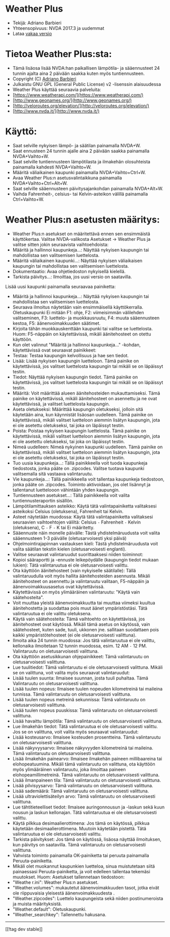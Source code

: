 # Weather Plus #

* Tekijä: Adriano Barbieri
* Yhteensopivuus: NVDA 2017.3 ja uudemmat
* Lataa [vakaa versio][1]

# Tietoa Weather Plus:sta: #

* Tämä lisäosa lisää NVDA:han paikallisen lämpötila- ja sääennusteet 24
  tunnin ajalta aina 2 päivään saakka kuten myös tuntiennusteen.
* Copyright (C) [Adriano Barbieri](mailto:adrianobarb@yahoo.it)
* Julkaistu GNU GPL (General Public License) v2 -lisenssin alaisuudessa
* Weather Plus käyttää seuraavia palveluita:
* [https://www.weatherapi.com/](https://www.weatherapi.com/)
* [http://www.geonames.org/](http://www.geonames.org/)
* [http://veloroutes.org/elevation/](http://veloroutes.org/elevation/)
* [http://www.nvda.it/](http://www.nvda.it/)

# Käyttö: #

* Saat selville nykyisen lämpö- ja säätilan painamalla NVDA+W.
* Saat ennusteen 24 tunnin ajalle aina 2 päivään saakka painamalla
  NVDA+Vaihto+W.
* Saat selville tuntiennusteen lämpötilasta ja ilmakehän olosuhteista
  painamalla kahdesti NVDA+Vaihto+W.
* Määritä väliaikainen kaupunki painamalla NVDA+Vaihto+Ctrl+W.
* Avaa Weather Plus:n asetusvalintaikkuna painamalla NVDA+Vaihto+Ctrl+Alt+W.
* Saat selville sääennusteen päivitysajankohdan painamalla NVDA+Alt+W.
* Vaihda Fahrenheit-, celsius- tai Kelvin-asteikon välillä painamalla
  Ctrl+Vaihto+W.

# Weather Plus:n asetusten määritys: #

* Weather Plus:n asetukset on määritettävä ennen sen ensimmäistä käyttökertaa. Valitse NVDA-valikosta Asetukset -> Weather Plus ja valitse sitten jokin seuraavista vaihtoehdoista:
 * Määritä ja hallinnoi kaupunkeja...: Näyttää nykyisen kaupungin tai mahdollistaa sen valitsemisen luettelosta.
 * Määritä väliaikainen kaupunki...: Näyttää nykyisen väliaikaisen kaupungin tai mahdollistaa sen valitsemisen luettelosta.
 * Dokumentaatio: Avaa ohjetiedoston nykyisellä kielellä.
 * Tarkista päivitys...: Ilmoittaa, jos uusi versio on saatavilla.

Lisää uusi kaupunki painamalla seuraavaa painiketta:

* Määritä ja hallinnoi kaupunkeja...: Näyttää nykyisen kaupungin tai
  mahdollistaa sen valitsemisen luettelosta.
* Seuraava ilmoitus näytetään vain ensimmäisellä
  käyttökerralla. Oletuskaupunki Ei mitään F1: ohje, F2: viimeisimmän
  välilehden valitseminen, F3: luettelo- ja muokkausruutu, F4: muuta
  sääennusteen kestoa, F5: äänenvoimakkuuden säätimet.
* Kirjoita tähän muokkauskenttään kaupunki tai valitse se luettelosta. Huom:
  F5-näppäin on käytettävissä, mikäli äänitehosteet on otettu käyttöön.
* Kun olet valinnut "Määritä ja hallinnoi kaupunkeja..." -kohdan,
  käytettävissä ovat seuraavat painikkeet:
* Testaa: Testaa kaupungin kelvollisuus ja hae sen tiedot.
* Lisää: Lisää nykyisen kaupungin luetteloon. Tämä painike on käytettävissä,
  jos valitset luettelosta kaupungin tai mikäli se on läpäissyt testin.
* Tiedot: Näyttää nykyisen kaupungin tiedot. Tämä painike on käytettävissä,
  jos valitset luettelosta kaupungin tai mikäli se on läpäissyt testin.
* Määritä: Voit määrittää alueen äänitehosteiden mukauttamiseksi. Tämä
  painike on käytettävissä, mikäli äänitehosteet on asennettu ja ne ovat
  käytettävissä, ja valitset luettelosta kaupungin.
* Aseta oletukseksi: Määrittää kaupungin oletukseksi, jolloin sitä käytetään
  aina, kun käynnistät lisäosan uudelleen. Tämä painike on käytettävissä,
  mikäli valitset luetteloon aiemmin lisätyn kaupungin, jota ei ole asetettu
  oletukseksi, tai joka on läpäissyt testin.
* Poista: Poistaa nykyisen kaupungin luettelosta. Tämä painike on
  käytettävissä, mikäli valitset luetteloon aiemmin lisätyn kaupungin, jota
  ei ole asetettu oletukseksi, tai joka on läpäissyt testin.
* Nimeä uudelleen: Nimeä nykyinen kaupunki uudelleen. Tämä painike on
  käytettävissä, mikäli valitset luetteloon aiemmin lisätyn kaupungin, jota
  ei ole asetettu oletukseksi, tai joka on läpäissyt testin.
* Tuo uusia kaupunkeja...: Tällä painikkeella voit tuoda kaupunkeja
  tiedostosta, jonka pääte on .zipcodes. Valitse tuotava kaupunki
  valitsemalla sitä vastaava valintaruutu.
* Vie kaupunkeja...: Tällä painikkeella voit tallentaa kaupunkeja
  tiedostoon, jonka pääte on .zipcodes. Toiminto aktivoidaan, jos olet
  lisännyt ja tallentanut luettelooon vähintään yhden kaupungin.
* Tuntiennusteen asetukset...: Tällä painikkeella voit valita
  tuntiennusteraportin sisällön.
* Lämpötilamittauksen asteikko: Käytä tätä valintapainiketta valitaksesi
  asteikoksi Celsius (oletuksena), Fahrenheit tai Kelvin.
* Asteet näytetään muodossa: Käytä tätä valintapainiketta valitaksesi
  seuraavien vaihtoehtojen väliltä: Celsius `-` Fahrenheit `-` Kelvin
  (oletuksena), C `-` F `-` K tai Ei määritetty.
* Sääennuste näin monelle päivälle: Tästä yhdistelmäruudusta voit valita
  sääennusteen 1-3 päivälle (oletusarvoisesti yksi päivä)
* Ohjelmointirajapinnan vastauksen kieli: Tästä yhdistelmäruudusta voit
  valita säätilan tekstin kielen (oletusarvoisesti englanti).
* Valitse seuraavat valintaruudut suorittaaksesi niiden toiminnot:
* Kopioi sääraportti ja -ennuste leikepöydälle (kaupungin tiedot mukaan
  lukien): Tätä valintaruutua ei ole oletusarvoisesti valittu.
* Ota käyttöön äänitehosteet (vain nykyiselle säätilalle): Tällä
  valintaruudulla voit myös hallita äänitehosteiden asennusta. Mikäli
  äänitehosteet on asennettu ja valintaruutu valitaan, F5-näppäin ja
  äänenvoimakkuusasetus ovat käytettävissä.
* Käytettävissä on myös ylimääräinen valintaruutu: "Käytä vain
  säätehosteita".
* Voit muuttaa yleistä äänenvoimakkuutta tai muuttaa viimeksi kuultua
  äänitehostetta ja suodattaa pois muut äänet ympäristöstäsi. Tätä
  valintaruutua ei ole valittu oletuksena.
* Käytä vain säätehosteita: Tämä vaihtoehto on käytettävissä, jos
  äänitehosteet ovat käytössä. Mikäli tämä asetus on käytössä, vain
  säätehosteet, kuten sade, tuuli, ukkonen jne. sallitaan suodattaen pois
  kaikki ympäristötehosteet (ei ole oletusarvoisesti valittuna).
* Ilmoita aika 24 tunnin muodossa: Jos tätä valintaruutua ei ole valittu,
  kellonaika ilmoitetaan 12 tunnin muodossa, esim. 12 AM `-` 12
  PM. Valintaruutu on oletusarvoisesti valittuna.
* Ota käyttöön asetusikkunan ohjepainikkeet: Tämä valintaruutu on
  oletusarvoisesti valittuna.
* Lue tuulitiedot: Tämä valintaruutu ei ole oletusarvoisesti
  valittuna. Mikäli se on valittuna, voit valita myös seuraavat
  valintaruudut:
* Lisää tuulen suunta: Ilmaisee suunnan, josta tuuli puhaltaa. Tämä
  Valintaruutu on oletusarvoisesti valittuna.
* Lisää tuulen nopeus: Ilmaisee tuulen nopeuden kilometreinä tai maileina
  tunnissa. Tämä valintaruutu on oletusarvoisesti valittuna.
* Lisää tuulen nopeus metreinä sekunnissa: Tämä valintaruutu on
  oletusarvoisesti valittuna.
* Lisää tuulen nopeus puuskissa: Tämä valintaruutu on oletusarvoisesti
  valittuna.
* Lisää havaittu lämpötila: Tämä valintaruutu on oletusarvoisesti valittuna.
* Lue ilmakehän tiedot: Tätä valintaruutua ei ole oletusarvoisesti
  valittu. Jos se on valittuna, voit valita myös seuraavat valintaruudut:
* Lisää kosteusarvo: Ilmaisee kosteuden prosentteina. Tämä valintaruutu on
  oletusarvoisesti valittuna.
* Lisää näkyvyysarvo: Ilmaisee näkyvyyden kilometreinä tai maileina. Tämä
  valintaruutu on oletusarvoisesti valittuna.
* Lisää ilmakehän painearvo: Ilmaisee ilmakehän paineen millibaareina tai
  elohopeatuumina. Mikäli tämä  valintaruutu on valittuna, ota käyttöön myös
  ylimääräinen valintaruutu, joka ilmoittaa paineen
  elohopeamillimetreinä. Tämä valintaruutu on oletusarvoisesti valittuna.
* Lisää ilmanpaineen tila: Tämä valintaruutu on oletusarvoisesti valittuna.
* Lisää pilvisyysarvo: Tämä valintaruutu on oletusarvoisesti valittuna.
* Lisää sademäärä: Tämä valintaruutu on oletusarvoisesti valittuna.
* Lisää ultraviolettisäteilyn arvo: Tämä valintaruutu on oletusarvoisesti
  valittuna.
* Lue tähtitieteelliset tiedot: Ilmaisee auringonnousun ja -laskun sekä kuun
  nousun ja laskun kellonajan. Tätä valintaruutua ei ole oletusarvoisesti
  valittu.
* Käytä pilkkua desimaalierottimena: Jos tämä on käytössä, pilkkua käytetään
  desimaalierottimena. Muutoin käytetään pistettä. Tätä valintaruutua ei ole
  oletusarvoisesti valittu.
* Tarkista päivitykset: Jos tämä on käytössä, lisäosa näyttää ilmoituksen,
  kun päivitys on saatavilla. Tämä valintaruutu on oletusarvoisesti
  valittuna.
* Vahvista toiminto painamalla OK-painiketta tai peruuta painamalla
  Peruuta-painiketta.
* Mikäli olet muokannut kaupunkien luetteloa, sinua muistutetaan siitä
  painaessasi Peruuta-painiketta, ja voit edelleen tallentaa tekemäsi
  muutokset. Huom: Asetukset tallennetaan tiedostoon:
* "Weathe r.ini": Weather Plus:n asetukset.
* "Weather.volumes": mukautetut äänenvoimakkuuden tasot, jotka eivät ole
  riippuvaisia yleisestä äänenvoimakkuudesta .
* "Weather.zipcodes": Luettelo kaupungeista sekä niiden postinumeroista ja
  muista määrityksistä.
* "Weather.default": Oletuskaupunki.
* "Weather_searchkey": Tallennettu hakusana.

--------------------------------------------------------------------------------

[[!tag dev stable]]

[1]: https://addons.nvda-project.org/files/get.php?file=wetp
